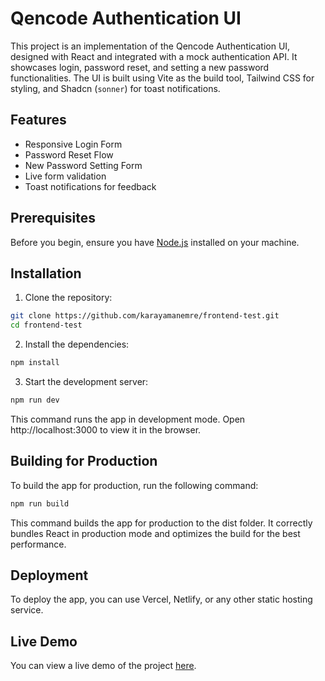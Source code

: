 # Qencode Authentication UI

This project is an implementation of the Qencode Authentication UI, designed with React and integrated with a mock authentication API. It showcases login, password reset, and setting a new password functionalities. The UI is built using Vite as the build tool, Tailwind CSS for styling, and Shadcn (`sonner`) for toast notifications.

## Features

- Responsive Login Form
- Password Reset Flow
- New Password Setting Form
- Live form validation
- Toast notifications for feedback

## Prerequisites

Before you begin, ensure you have [Node.js](https://nodejs.org/) installed on your machine.

## Installation

1. Clone the repository:

```bash
git clone https://github.com/karayamanemre/frontend-test.git
cd frontend-test
```

2. Install the dependencies:

```bash
npm install
```

3. Start the development server:

```bash
npm run dev
```

This command runs the app in development mode. Open http://localhost:3000 to view it in the browser.

## Building for Production

To build the app for production, run the following command:

```bash
npm run build
```

This command builds the app for production to the dist folder. It correctly bundles React in production mode and optimizes the build for the best performance.

## Deployment

To deploy the app, you can use Vercel, Netlify, or any other static hosting service.

## Live Demo

You can view a live demo of the project [here](https://front-end-test-login.netlify.app/).
